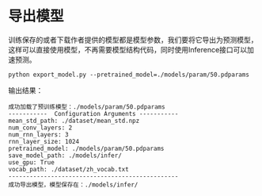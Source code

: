 # 导出模型

训练保存的或者下载作者提供的模型都是模型参数，我们要将它导出为预测模型，这样可以直接使用模型，不再需要模型结构代码，同时使用Inference接口可以加速预测。
```shell
python export_model.py --pretrained_model=./models/param/50.pdparams
```

输出结果：
```
成功加载了预训练模型：./models/param/50.pdparams
-----------  Configuration Arguments -----------
mean_std_path: ./dataset/mean_std.npz
num_conv_layers: 2
num_rnn_layers: 3
rnn_layer_size: 1024
pretrained_model: ./models/param/50.pdparams
save_model_path: ./models/infer/
use_gpu: True
vocab_path: ./dataset/zh_vocab.txt
------------------------------------------------
成功导出模型，模型保存在：./models/infer/
```